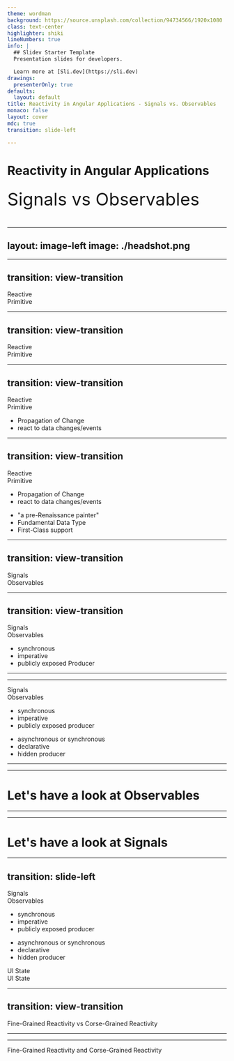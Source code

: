 ```yaml
---
theme: wordman
background: https://source.unsplash.com/collection/94734566/1920x1080
class: text-center
highlighter: shiki
lineNumbers: true
info: |
  ## Slidev Starter Template
  Presentation slides for developers.

  Learn more at [Sli.dev](https://sli.dev)
drawings:
  presenterOnly: true
defaults:
  layout: default
title: Reactivity in Angular Applications - Signals vs. Observables
monaco: false
layout: cover
mdc: true
transition: slide-left

---
```


# Reactivity in Angular Applications
Signals vs Observables

<style>
p {
  margin-top: 1.5rem !important;
  font-size: 2.5rem;
}
</style>

---
layout: image-left
image: ./headshot.png
---
<div class='flex items-center h-full'>
  <div class="grid grid-cols-2 gap-4">
    <card title='Developer Advocate' imagePath='jbLogo.png' imageAlt='JetBrains Logo'></card>
    <card title='Core Team Member' imagePath='rxLogo.png' imageAlt='RxJS Logo'></card>
    <card title='GDE' imagePath='angularLogo.png' imageAlt='Angular Logo'></card>
    <card title='Host' imagePath='podcastLogo.png' imageAlt='Angular Plus Show Podcast Logo'></card>
  </div>
</div>

---
transition: view-transition
---

<div class='flex w-full h-full items-center justify-center'>
  <div class='text-6xl pr-1' style='view-transition-name: left'> Reactive </div>
  <div class='text-6xl pl-1' style='view-transition-name: right'> Primitive </div>
</div>


---
transition: view-transition
---
<div class='flex flex-col h-full'>
  <div class='flex w-full items-center justify-around'>
    <div class='text-4xl pr-1' style='view-transition-name: left'> Reactive </div>
    <div class='text-4xl pl-1' style='view-transition-name: right'> Primitive </div>
  </div>
  
  <div class='flex w-full items-center justify-around flex-1'>
    <div style='view-transition-name: left-text'></div>
    <div  style='view-transition-name: right-text'></div>
  </div>
</div>

---
transition: view-transition
---
<div class='flex flex-col h-full'>
  <div class='flex w-full items-center justify-around'>
    <div class='text-4xl pr-1' style='view-transition-name: left'> Reactive </div>
    <div class='text-4xl pl-1 text-gray-600' style='view-transition-name: right'> Primitive </div>
  </div>

  <div class='flex w-full items-center justify-around flex-1'>
    <div style='view-transition-name: left-text' class='flex-1'>
      <ul>
        <li>Propagation of Change</li>
        <li>react to data changes/events</li>
      </ul>
    </div>
    <div  style='view-transition-name: right-text' class='flex-1'></div>
  </div>
</div>

---
transition: view-transition
---
<div class='flex flex-col h-full'>
  <div class='flex w-full items-center justify-around'>
    <div class='text-4xl pr-1 text-gray-600' style='view-transition-name: left'> Reactive </div>
    <div class='text-4xl pl-1' style='view-transition-name: right'> Primitive </div>
  </div>

  <div class='flex w-full items-center justify-around flex-1'>
    <div style='view-transition-name: left-text' class='text-gray-600 flex-1'>
      <ul>
        <li>Propagation of Change</li>
        <li>react to data changes/events</li>
      </ul>
    </div>
    <div  style='view-transition-name: right-text' class='flex-1'>
      <ul>
        <li>"a pre-Renaissance painter"</li>
        <li>Fundamental Data Type</li>
        <li>First-Class support</li>
      </ul>
    </div>
  </div>
</div>

---
transition: view-transition
---
<div class='flex flex-col h-full'>
  <div class='flex w-full items-center justify-around'>
    <div class='text-4xl pr-1' style='view-transition-name: left'> Signals </div>
    <div class='text-4xl pl-1' style='view-transition-name: right'> Observables </div>
  </div>

  <div class='flex w-full items-center justify-around flex-1'>
    <div style='view-transition-name: left-text' class='flex-1'>
    </div>
    <div style='view-transition-name: right-text' class='flex-1'></div>
  </div>
</div>

---
transition: view-transition
---
<div class='flex flex-col h-full'>
  <div class='flex w-full items-center justify-around'>
    <div class='text-4xl pr-1' style='view-transition-name: left'> Signals </div>
    <div class='text-4xl pl-1 text-gray-600' style='view-transition-name: right'> Observables </div>
  </div>

  <div class='flex w-full items-center justify-around flex-1'>
    <div style='view-transition-name: left-text' class='flex-1'>
      <ul>
        <li>synchronous</li>
        <li>imperative</li>
        <li>publicly exposed Producer</li>
      </ul>
    </div>
    <div style='view-transition-name: right-text' class='flex-1'></div>
  </div>
</div>

---
---
<div class='flex flex-col h-full'>
  <div class='flex w-full items-center justify-around'>
    <div class='text-4xl pr-1 text-gray-600' style='view-transition-name: left'> Signals </div>
    <div class='text-4xl pl-1' style='view-transition-name: right'> Observables </div>
  </div>

  <div class='flex w-full items-center justify-around flex-1'>
    <div style='view-transition-name: left-text' class='flex-1 text-gray-600'>
      <ul>
        <li>synchronous</li>
        <li>imperative</li>
        <li>publicly exposed producer</li>
      </ul>
    </div>
    <div style='view-transition-name: right-text' class='flex-1'>
      <ul>
        <li>asynchronous or synchronous</li>
        <li>declarative</li>
        <li>hidden producer</li>
      </ul>
    </div>
  </div>
</div>

---
---

# Let's have a look at Observables

---
---

# Let's have a look at Signals

---
transition: slide-left
---
<div class='flex flex-col h-full'>
  <div class='flex w-full items-center justify-around'>
    <div class='text-4xl pr-1' style='view-transition-name: left'> Signals </div>
    <div class='text-4xl pl-1' style='view-transition-name: right'> Observables </div>
  </div>
  <div class='flex w-full items-center justify-around flex-1'>
    <div style='view-transition-name: left-text' class='flex-1'>
      <ul>
        <li>synchronous</li>
        <li>imperative</li>
        <li>publicly exposed producer</li>
      </ul>
    </div>
    <div style='view-transition-name: right-text' class='flex-1'>
      <ul>
        <li>asynchronous or synchronous</li>
        <li>declarative</li>
        <li>hidden producer</li>
      </ul>
    </div>
  </div>
</div>
<div class='absolute w-full h-full' style='top: 45%'>
  <div class='flex w-full items-center justify-around flex-1'>
    <div class='text-6xl font-bold text-red-600 rotate-315'>UI State</div>
    <div class='text-6xl font-bold text-red-600 rotate-315'>UI State</div>
  </div>
</div>

---
transition: view-transition
---

<div class='flex w-full h-full items-center justify-around flex-col'>
  <span class='text-4xl'>Fine-Grained Reactivity</span>
  <span class='text-2xl text-gray-400' style='view-transition-name: conjunction'>vs</span>
  <span class='text-4xl'>Corse-Grained Reactivity</span>
</div>

---
---

<div class='flex w-full h-full items-center justify-around flex-col'>
  <span class='text-4xl'>Fine-Grained Reactivity</span>
  <span class='text-2xl text-gray-400' style='view-transition-name: conjunction'>and</span>
  <span class='text-4xl'>Corse-Grained Reactivity</span>
</div>


[//]: # (---)

[//]: # (---)

[//]: # (````md magic-move)

[//]: # (```angular-ts)

[//]: # (Component&#40;{)

[//]: # (  standalone: true,)

[//]: # (  template:`<div *ngIf="someCondition">)

[//]: # (     <div *ngFor="let item of source$ | async"></div>)

[//]: # (  </div>`,)

[//]: # (}&#41;)

[//]: # (export class FooComponent {)

[//]: # (  source$ = inject&#40;Service&#41;.someMethod&#40;&#41;;)

[//]: # (})

[//]: # (```)

[//]: # ()
[//]: # (```angular-ts)

[//]: # (@Component&#40;{)

[//]: # (  standalone: true,)

[//]: # (  template:`{{ counter&#40;&#41; }}`,)

[//]: # (}&#41;)

[//]: # (export class FooComponent {)

[//]: # (  counter$ = interval&#40;1000&#41;;)

[//]: # (  counter = toSignal&#40;this.counter$, { initialValue: 0 }&#41;;)

[//]: # (})

[//]: # (```)

[//]: # (````)

